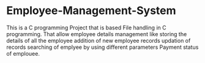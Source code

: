# Employee-Management-System
This is a C programming Project that is based File handling in C programming.
That allow employee details management like storing the details of all the employee
addition of new employee records updation of records searching of emplyee by using different parameters Payment status of emplouee.
